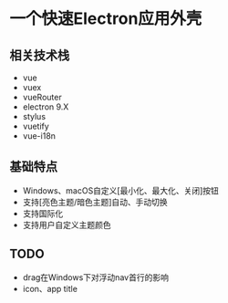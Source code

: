 # 一个快速Electron应用外壳

## 相关技术栈
+ vue
+ vuex
+ vueRouter
+ electron 9.X
+ stylus
+ vuetify
+ vue-i18n

## 基础特点

+ Windows、macOS自定义[最小化、最大化、关闭]按钮
+ 支持[亮色主题/暗色主题]自动、手动切换
+ 支持国际化
+ 支持用户自定义主题颜色

## TODO
+ drag在Windows下对浮动nav首行的影响
+ icon、app title